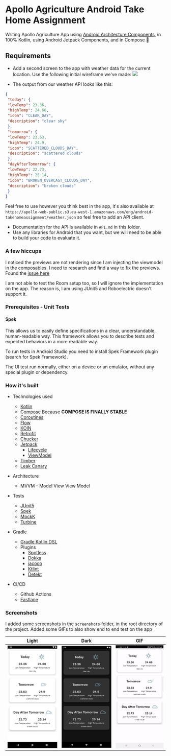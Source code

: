 Apollo Agriculture Android Take Home Assignment
==============

Writing Apollo Agriculture App using [Android Architecture Components](https://developer.android.com/topic/libraries/architecture/), in 100% Kotlin, using Android Jetpack Components, and in Compose :rocket:

Requirements
----
- Add a second screen to the app with weather data for the current location. Use the following initial wireframe we've made:
  ![](docs/prototype.png)
  
- The output from our weather API looks like this:
 ```json
{
  "today": {
  "lowTemp": 23.36,
  "highTemp": 24.66,
  "icon": "CLEAR_DAY",
  "description": "clear sky"
  },
  "tomorrow": {
  "lowTemp": 23.63,
  "highTemp": 24.9,
  "icon": "SCATTERED_CLOUDS_DAY",
  "description": "scattered clouds"
  },
  "dayAfterTomorrow": {
  "lowTemp": 22.73,
  "highTemp": 25.14,
  "icon": "BROKEN_OVERCAST_CLOUDS_DAY",
  "description": "broken clouds"
  }
}
 ```
Feel free to use however you think best in the app, it's also available at `https://apollo-web-public.s3.eu-west-1.amazonaws.com/eng/android-takehomeassignment/weather.json` so feel free to add an API client.
- Documentation for the API is available in `API.md` in this folder.
- Use any libraries for Android that you want, but we will need to be able to build your code to evaluate it.

### A few hiccups

I noticed the previews are not rendering since I am injecting the viewmodel in the composables. I need to research and find a way to fix the previews. Found the [issue here](https://github.com/InsertKoinIO/koin/issues/1072)

I am not able to test the Room setup too, so I will ignore the implementation on the app. The reason is, I am using JUnit5 and Roboelectric doesn't support it.

### Prerequisites - Unit Tests

#### Spek

This allows us to easily define specifications in a clear, understandable, human-readable way. This framework allows you to describe tests and expected behaviors in a more readable way.

To run tests in Android Studio you need to install Spek Framework plugin (search for Spek Framework).

The UI test run normally, either on a device or an emulator, without any special plugin or dependency.


### How it's built

* Technologies used
    * [Kotlin](https://kotlinlang.org/)
    * [Compose](https://developer.android.com/jetpack/compose) Because **COMPOSE IS FINALLY STABLE**
    * [Coroutines](https://kotlinlang.org/docs/reference/coroutines-overview.html)
    * [Flow](https://kotlinlang.org/docs/reference/coroutines/flow.html)
    * [KOIN](https://insert-koin.io/)
    * [Retrofit](https://square.github.io/retrofit/)
    * [Chucker](https://github.com/ChuckerTeam/chucker)
    * [Jetpack](https://developer.android.com/jetpack)
        * [Lifecycle](https://developer.android.com/topic/libraries/architecture/lifecycle)
        * [ViewModel](https://developer.android.com/topic/libraries/architecture/viewmodel)
    * [Timber](https://github.com/JakeWharton/timber)
    * [Leak Canary](https://github.com/square/leakcanary)

* Architecture
    * MVVM - Model View View Model

* Tests
    * [JUnit5](https://junit.org/junit5/)
    * [Spek](https://www.spekframework.org/)
    * [MockK](https://github.com/mockk/mockk)
    * [Turbine](https://github.com/cashapp/turbine)

* Gradle
    * [Gradle Kotlin DSL](https://docs.gradle.org/current/userguide/kotlin_dsl.html)
    * Plugins
        * [Spotless](https://github.com/diffplug/spotless)
        * [Dokka](https://github.com/Kotlin/dokka)
        * [jacoco](https://github.com/jacoco/jacoco)
        * [Ktlint](https://github.com/JLLeitschuh/ktlint-gradle)
        * [Detekt](https://github.com/detekt/detekt)

* CI/CD
    * Github Actions
    * [Fastlane](https://fastlane.tools)


### Screenshots

I added some screenshots in the `screenshots` folder, in the root directory of the project. Added some GIFs to also show end to end test on the app

Light | Dark | GIF
--- | --- | ---
<img src="https://github.com/jumaallan/apollo-agriculture/blob/master/screenshots/weather_light.png" width="280"/> | <img src="https://github.com/jumaallan/apollo-agriculture/blob/master/screenshots/weather_dark.png" width="280"/> | <img src="https://github.com/jumaallan/apollo-agriculture/blob/master/screenshots/weather.gif" width="280"/>
